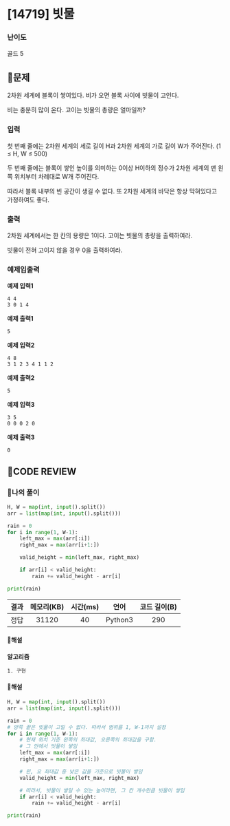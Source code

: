 # [14719] 빗물

### **난이도**
골드 5
## **📝문제**
2차원 세계에 블록이 쌓여있다. 비가 오면 블록 사이에 빗물이 고인다.

비는 충분히 많이 온다. 고이는 빗물의 총량은 얼마일까?
### **입력**
첫 번째 줄에는 2차원 세계의 세로 길이 H과 2차원 세계의 가로 길이 W가 주어진다. (1 ≤ H, W ≤ 500)

두 번째 줄에는 블록이 쌓인 높이를 의미하는 0이상 H이하의 정수가 2차원 세계의 맨 왼쪽 위치부터 차례대로 W개 주어진다.

따라서 블록 내부의 빈 공간이 생길 수 없다. 또 2차원 세계의 바닥은 항상 막혀있다고 가정하여도 좋다.
### **출력**
2차원 세계에서는 한 칸의 용량은 1이다. 고이는 빗물의 총량을 출력하여라.

빗물이 전혀 고이지 않을 경우 0을 출력하여라.
### **예제입출력**

**예제 입력1**

```
4 4
3 0 1 4
```

**예제 출력1**

```
5
```

**예제 입력2**

```
4 8
3 1 2 3 4 1 1 2
```

**예제 출력2**

```
5
```

**예제 입력3**

```
3 5
0 0 0 2 0
```

**예제 출력3**

```
0
```
## **🧐CODE REVIEW**

### **🧾나의 풀이**

```python
H, W = map(int, input().split())
arr = list(map(int, input().split()))

rain = 0
for i in range(1, W-1):
    left_max = max(arr[:i])
    right_max = max(arr[i+1:])

    valid_height = min(left_max, right_max)

    if arr[i] < valid_height:
        rain += valid_height - arr[i]

print(rain)
```

결과	| 메모리(KB) |	시간(ms) |	언어 |	코드 길이(B)
:----:|:-----:|:-----:|:-----:|:--------:
정답|31120|40|Python3|290
#### **📝해설**

**알고리즘**
```
1. 구현
```
#### **📝해설**

```python
H, W = map(int, input().split())
arr = list(map(int, input().split()))

rain = 0
# 양쪽 끝은 빗물이 고일 수 없다. 따라서 범위를 1, W-1까지 설정
for i in range(1, W-1):
    # 현재 위치 기준 왼쪽의 최대값, 오른쪽의 최대값을 구함.
    # 그 안에서 빗물이 쌓임
    left_max = max(arr[:i])
    right_max = max(arr[i+1:])

    # 왼, 오 최대값 중 낮은 값을 기준으로 빗물이 쌓임
    valid_height = min(left_max, right_max)

    # 따라서, 빗물이 쌓일 수 있는 높이라면, 그 칸 개수만큼 빗물이 쌓임
    if arr[i] < valid_height:
        rain += valid_height - arr[i]

print(rain)
```